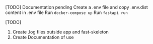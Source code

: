 [TODO] Documentation pending
Create a .env file and copy .env.dist content in .env file
Run ```docker-compose up```
Run ```fastapi run```



[TODO] 
1) Create .log files outside app and fast-skeleton
2) Create Documentation of use

